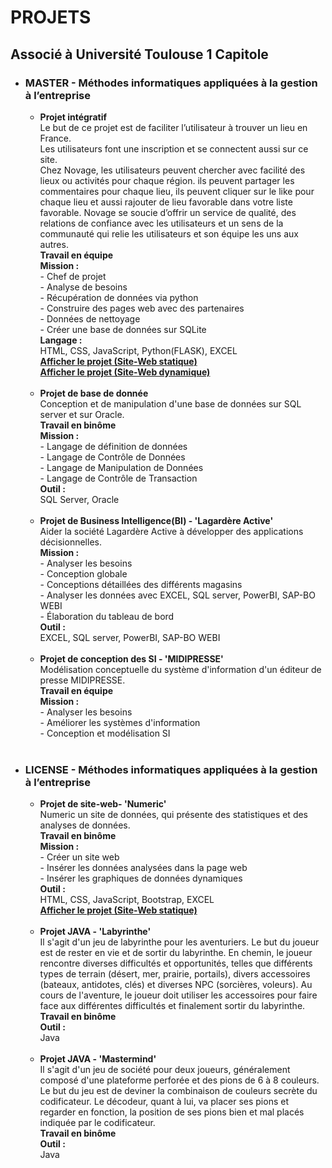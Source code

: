 # PROJETS

<H2>Associé à Université Toulouse 1 Capitole </H2>
<ul>
  <li>
    <!--************************* MASTER *******************************-->
    <H3>MASTER - Méthodes informatiques appliquées à la gestion à l’entreprise</H3>
    <!--######################### PROJET #########################-->
    <ul>
      <li>
        <strong>Projet intégratif</strong><br/>
        Le but de ce projet est de faciliter l’utilisateur à trouver un lieu en France.<br/>
        Les utilisateurs font une inscription et se connectent aussi sur ce site.<br/>
        Chez Novage, les utilisateurs peuvent chercher avec facilité des lieux ou activités pour chaque région. ils peuvent partager les commentaires pour chaque lieu, ils peuvent cliquer sur le like pour chaque lieu et aussi rajouter de lieu favorable dans votre liste favorable.
        Novage se soucie d’offrir un service de qualité, des relations de confiance avec les utilisateurs et un sens de la communauté qui relie les utilisateurs et son équipe les uns aux autres.<br/>
        <strong>Travail en équipe</strong><br/>
        <strong>Mission : <br/></strong>
        - Chef de projet<br/>
        - Analyse de besoins <br/>
        - Récupération de données via python<br/>
        - Construire des pages web avec des partenaires<br/>
        - Données de nettoyage<br/>
        - Créer une base de données sur SQLite<br/>
        <strong>Langage : </strong><br/>
        HTML, CSS, JavaScript, Python(FLASK), EXCEL<br/>
        <strong><a href="https://novageg9.github.io/Novage/">Afficher le projet (Site-Web statique)</a></strong><BR>
        <strong><a href="https://github.com/NovageG9/Novage2">Afficher le projet (Site-Web dynamique)</a></strong><BR>
      </li>
    </ul>
    <br>
    <!--######################### PROJET #########################-->
    <ul>
      <li>
        <strong>Projet de base de donnée</strong><br/>
        Conception et de manipulation d'une base de données sur SQL server et sur Oracle. <br/>
        <strong>Travail en binôme</strong><br/>
        <strong>Mission : <br/></strong>
        - Langage de définition de données<br/>
        - Langage de Contrôle de Données <br/>
        - Langage de Manipulation de Données<br/>
        - Langage de Contrôle de Transaction<br/>
        <strong>Outil : </strong><br/>
        SQL Server, Oracle<br/>
        </li>
    </ul>
    <br>
    <!--######################### PROJET #########################-->
    <ul>
      <li>
        <strong>Projet de Business Intelligence(BI) - 'Lagardère Active'</strong><br/>
        Aider la société Lagardère Active à développer des applications décisionnelles. <br/>
        <strong>Mission : <br/></strong>
        - Analyser les besoins<br/>
        - Conception globale <br/>
        - Conceptions détaillées des différents magasins<br/>
        - Analyser les données avec EXCEL, SQL server, PowerBI, SAP-BO WEBI<br/>
        - Élaboration du tableau de bord<br/>
        <strong>Outil : </strong><br/>
        EXCEL, SQL server, PowerBI, SAP-BO WEBI<br/>
        </li>
    </ul>
    <br>
    <!--######################### PROJET #########################-->
    <ul>
      <li>
        <strong>Projet de conception des SI - 'MIDIPRESSE'</strong><br/>
        Modélisation conceptuelle du système d'information d'un éditeur de presse MIDIPRESSE. <br/>
        <strong>Travail en équipe</strong><br/>
        <strong>Mission : <br/></strong>
        - Analyser les besoins<br/>
        - Améliorer les systèmes d'information <br/>
        - Conception et modélisation SI<br/>
        </li>
    </ul>
    <br>
  <!--######################### PROJET #########################-->
  </li>
  <!--************************* MASTER *******************************-->
  <!--****************************************************************-->
  <!--************************* LICENCE *******************************-->
  <li>
    <H3>LICENSE - Méthodes informatiques appliquées à la gestion à l’entreprise</H3>
    <!--######################### PROJET #########################-->
    <ul>
      <li>
        <strong>Projet de site-web- 'Numeric'</strong><br/>
        Numeric un site de données, qui présente des statistiques et des analyses de données. <br/>
        <strong>Travail en binôme</strong><br/>
        <strong>Mission : <br/></strong>
        - Créer un site web<br/>
        - Insérer les données analysées dans la page web <br/>
        - Insérer les graphiques de données dynamiques<br/>
        <strong>Outil : </strong><br/>
        HTML, CSS, JavaScript, Bootstrap, EXCEL<br/>
        <strong><a href="https://guaguami.github.io/L3_site-web_projet.github.io/accueil.html">Afficher le projet (Site-Web statique)</a></strong><BR>
        </li>
    </ul>
    <br>
    <!--######################### PROJET #########################-->
    <ul>
      <li>
        <strong>Projet JAVA - 'Labyrinthe'</strong><br/>
        Il s'agit d'un jeu de labyrinthe pour les aventuriers. Le but du joueur est de rester en vie et de sortir du labyrinthe. En chemin, le joueur rencontre diverses difficultés et opportunités, telles que différents types de terrain (désert, mer, prairie, portails), divers accessoires (bateaux, antidotes, clés) et diverses NPC (sorcières, voleurs). Au cours de l'aventure, le joueur doit utiliser les accessoires pour faire face aux différentes difficultés et finalement sortir du labyrinthe.<br/>
        <strong>Travail en binôme</strong><br/>
        <strong>Outil : </strong><br/>
        Java<br/>
        </li>
    </ul>
    <br>
    <!--######################### PROJET #########################-->
    <ul>
      <li>
        <strong>Projet JAVA - 'Mastermind'</strong><br/>
        Il s'agit d'un jeu de société pour deux joueurs, généralement composé d'une plateforme perforée et des pions de 6 à 8 couleurs. <br/>
Le but du jeu est de deviner la combinaison de couleurs secrète du codificateur. Le décodeur, quant à lui, va placer ses pions et regarder en fonction, la position de ses pions bien et mal placés indiquée par le codificateur.  <br/>
        <strong>Travail en binôme</strong><br/>
        <strong>Outil : </strong><br/>
        Java<br/>
        </li>
  </li>
  <!--######################### PROJET #########################-->
  <!--************************* LICENCE *******************************-->
</ul>

